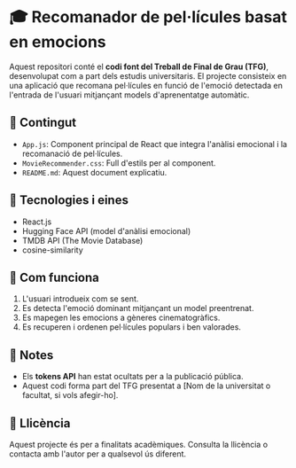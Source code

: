 # 🎓 Recomanador de pel·lícules basat en emocions

Aquest repositori conté el **codi font del Treball de Final de Grau (TFG)**, desenvolupat com a part dels estudis universitaris. El projecte consisteix en una aplicació que recomana pel·lícules en funció de l'emoció detectada en l'entrada de l'usuari mitjançant models d'aprenentatge automàtic.

## 📁 Contingut

- `App.js`: Component principal de React que integra l'anàlisi emocional i la recomanació de pel·lícules.
- `MovieRecommender.css`: Full d'estils per al component.
- `README.md`: Aquest document explicatiu.

## 🔧 Tecnologies i eines

- React.js
- Hugging Face API (model d'anàlisi emocional)
- TMDB API (The Movie Database)
- cosine-similarity

## 🚀 Com funciona

1. L'usuari introdueix com se sent.
2. Es detecta l'emoció dominant mitjançant un model preentrenat.
3. Es mapegen les emocions a gèneres cinematogràfics.
4. Es recuperen i ordenen pel·lícules populars i ben valorades.

## 📌 Notes

- Els **tokens API** han estat ocultats per a la publicació pública.
- Aquest codi forma part del TFG presentat a [Nom de la universitat o facultat, si vols afegir-ho].

## 📄 Llicència

Aquest projecte és per a finalitats acadèmiques. Consulta la llicència o contacta amb l'autor per a qualsevol ús diferent.
